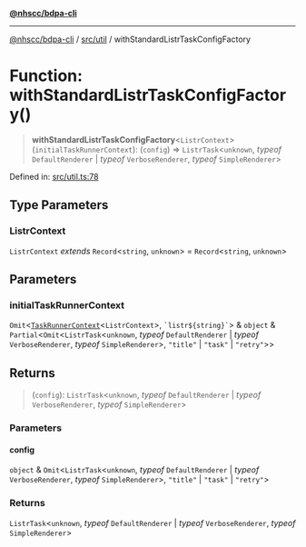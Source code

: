 [**@nhscc/bdpa-cli**](../../../README.md)

***

[@nhscc/bdpa-cli](../../../README.md) / [src/util](../README.md) / withStandardListrTaskConfigFactory

# Function: withStandardListrTaskConfigFactory()

> **withStandardListrTaskConfigFactory**\<`ListrContext`\>(`initialTaskRunnerContext`): (`config`) => `ListrTask`\<`unknown`, *typeof* `DefaultRenderer` \| *typeof* `VerboseRenderer`, *typeof* `SimpleRenderer`\>

Defined in: [src/util.ts:78](https://github.com/nhscc/bdpa-cli/blob/c94db553ec39d857ac60551d2e8f859ed5e499b8/src/util.ts#L78)

## Type Parameters

### ListrContext

`ListrContext` *extends* `Record`\<`string`, `unknown`\> = `Record`\<`string`, `unknown`\>

## Parameters

### initialTaskRunnerContext

`Omit`\<[`TaskRunnerContext`](../type-aliases/TaskRunnerContext.md)\<`ListrContext`\>, `` `listr${string}` ``\> & `object` & `Partial`\<`Omit`\<`ListrTask`\<`unknown`, *typeof* `DefaultRenderer` \| *typeof* `VerboseRenderer`, *typeof* `SimpleRenderer`\>, `"title"` \| `"task"` \| `"retry"`\>\>

## Returns

> (`config`): `ListrTask`\<`unknown`, *typeof* `DefaultRenderer` \| *typeof* `VerboseRenderer`, *typeof* `SimpleRenderer`\>

### Parameters

#### config

`object` & `Omit`\<`ListrTask`\<`unknown`, *typeof* `DefaultRenderer` \| *typeof* `VerboseRenderer`, *typeof* `SimpleRenderer`\>, `"title"` \| `"task"` \| `"retry"`\>

### Returns

`ListrTask`\<`unknown`, *typeof* `DefaultRenderer` \| *typeof* `VerboseRenderer`, *typeof* `SimpleRenderer`\>
